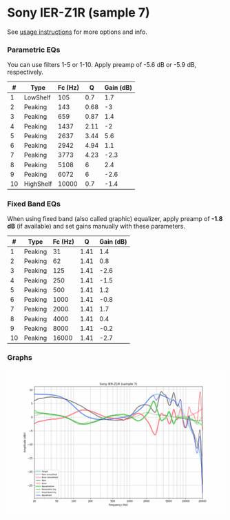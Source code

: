 # Sony IER-Z1R (sample 7)
See [usage instructions](https://github.com/jaakkopasanen/AutoEq#usage) for more options and info.

### Parametric EQs
You can use filters 1-5 or 1-10. Apply preamp of -5.6 dB or -5.9 dB, respectively.

|   # | Type      |   Fc (Hz) |    Q |   Gain (dB) |
|-----|-----------|-----------|------|-------------|
|   1 | LowShelf  |       105 | 0.7  |         1.7 |
|   2 | Peaking   |       143 | 0.68 |        -3   |
|   3 | Peaking   |       659 | 0.87 |         1.4 |
|   4 | Peaking   |      1437 | 2.11 |        -2   |
|   5 | Peaking   |      2637 | 3.44 |         5.6 |
|   6 | Peaking   |      2942 | 4.94 |         1.1 |
|   7 | Peaking   |      3773 | 4.23 |        -2.3 |
|   8 | Peaking   |      5108 | 6    |         2.4 |
|   9 | Peaking   |      6072 | 6    |        -2.6 |
|  10 | HighShelf |     10000 | 0.7  |        -1.4 |

### Fixed Band EQs
When using fixed band (also called graphic) equalizer, apply preamp of **-1.8 dB** (if available) and set gains manually with these parameters.

|   # | Type    |   Fc (Hz) |    Q |   Gain (dB) |
|-----|---------|-----------|------|-------------|
|   1 | Peaking |        31 | 1.41 |         1.4 |
|   2 | Peaking |        62 | 1.41 |         0.8 |
|   3 | Peaking |       125 | 1.41 |        -2.6 |
|   4 | Peaking |       250 | 1.41 |        -1.5 |
|   5 | Peaking |       500 | 1.41 |         1.2 |
|   6 | Peaking |      1000 | 1.41 |        -0.8 |
|   7 | Peaking |      2000 | 1.41 |         1.7 |
|   8 | Peaking |      4000 | 1.41 |         0.4 |
|   9 | Peaking |      8000 | 1.41 |        -0.2 |
|  10 | Peaking |     16000 | 1.41 |        -2.7 |

### Graphs
![](./Sony%20IER-Z1R%20(sample%207).png)
